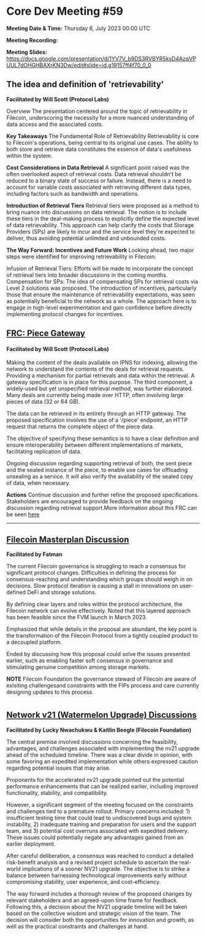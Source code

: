 # Core Dev Meeting #59 

**Meeting Date & Time:** Thursday 6, July 2023 00:00 UTC

**Meeting Recording:** 

**Meeting Slides:** https://docs.google.com/presentation/d/1YV7V_b9DS3RVBYR5ksD4AzqVPUUL7dOHGHBAXrKN3Dw/edit#slide=id.g19157ff4f70_0_0


## The idea and definition of 'retrievability' 

**Facilitated by Will Scott (Protocol Labs)**

Overview
The presentation centered around the topic of retrievability in Filecoin, underscoring the necessity for a more nuanced understanding of data access and the associated costs.

**Key Takeaways**
The Fundamental Role of Retrievability
Retrievability is core to Filecoin's operations, being central to its original use cases. The ability to both store and retrieve data constitutes the essence of data's usefulness within the system.

**Cost Considerations in Data Retrieval**
A significant point raised was the often overlooked aspect of retrieval costs. Data retrieval shouldn't be reduced to a binary state of success or failure. Instead, there is a need to account for variable costs associated with retrieving different data types, including factors such as bandwidth and operations.

**Introduction of Retrieval Tiers**
Retrieval tiers were proposed as a method to bring nuance into discussions on data retrieval. The notion is to include these tiers in the deal-making process to explicitly define the expected level of data retrievability. This approach can help clarify the costs that Storage Providers (SPs) are likely to incur and the service level they're expected to deliver, thus avoiding potential unlimited and unbounded costs.

**The Way Forward: Incentives and Future Work**
Looking ahead, two major steps were identified for improving retrievability in Filecoin:

Infusion of Retrieval Tiers: Efforts will be made to incorporate the concept of retrieval tiers into broader discussions in the coming months.
Compensation for SPs: The idea of compensating SPs for retrieval costs via Level 2 solutions was proposed.
The introduction of incentives, particularly those that ensure the maintenance of retrievability expectations, was seen as potentially beneficial to the network as a whole. The approach here is to engage in high-level experimentation and gain confidence before directly implementing protocol changes for incentives.




## [FRC: Piece Gateway](https://github.com/filecoin-project/FIPs/discussions/711)
#### Facilitated by Will Scott (Protocol Labs)




Making the content of the deals available on IPNS for indexing, allowing the network to understand the contents of the deals for retrieval requests.
Providing a mechanism for partial retrievals and data within the retrieval. A gateway specification is in place for this purpose.
The third component, a widely-used but yet unspecified retrieval method, was further elaborated.
Many deals are currently being made over HTTP, often involving large pieces of data (32 or 64 GB).

The data can be retrieved in its entirety through an HTTP gateway. The proposed specification involves the use of a '/piece' endpoint, an HTTP request that returns the complete object of the piece data.

The objective of specifying these semantics is to have a clear definition and ensure interoperability between different implementations of markets, facilitating replication of data.

Ongoing discussion regarding supporting retrieval of both, the sent piece and the sealed instance of the piece, to enable use cases for offloading unsealing as a service. It will also verify the availability of the sealed copy of data, when necessary.

**Actions**
Continue discussion and further refine the proposed specifications.
Stakeholders are encouraged to provide feedback on the ongoing discussion regarding retrieval support.More information about this FRC can be seen [here](https://github.com/filecoin-project/FIPs/blob/master/FRCs/piece-gateway.md)





---

## **[Filecoin Masterplan Discussion](https://github.com/filecoin-project/FIPs/pull/745)** 
**Facilitated by Fatman** 




The current Filecoin governance is struggling to reach a consensus for significant protocol changes.
Difficulties in defining the process for consensus-reaching and understanding which groups should weigh in on decisions.
Slow protocol iteration is causing a stall in innovations on user-defined DeFi and storage solutions.


By defining clear layers and roles within the protocol architecture, the Filecoin network can evolve effectively.
Noted that this layered approach has been feasible since the FVM launch in March 2023.


Emphasized that while details in the proposal are abundant, the key point is the transformation of the Filecoin Protocol from a tightly coupled product to a decoupled platform.

Ended by discussing how this proposal could solve the issues presented earlier, such as enabling faster soft consensus in governance and stimulating genuine competition among storage markets.

**NOTE**
Filecoin Foundation the governance steward of Filecoin are aware of exisiting challengesand constraints with the FIPs process and care currently designing updates to this process. 

# 
## [Network v21 (Watermelon Upgrade) Discussions](https://github.com/filecoin-project/core-devs/discussions/140)
**Facilitated by Lucky Nwachukwu & Kaitlin Beegle (Filecoin Foundation)**

The central premise involved discussions concerning the feasibility, advantages, and challenges associated with implementing the nv21 upgrade ahead of the scheduled timeline. There was a clear divide in opinion, with some favoring an expedited implementation while others expressed caution regarding potential issues that may arise.

Proponents for the accelerated nv21 upgrade pointed out the potential performance enhancements that can be realized earlier, including improved functionality, stability, and compatibility. 

However, a significant segment of the meeting focused on the constraints and challenges tied to a premature rollout. Primary concerns included: 1) insufficient testing time that could lead to undiscovered bugs and system instability, 2) inadequate training and preparation for users and the support team, and 3) potential cost overruns associated with expedited delivery. These issues could potentially negate any advantages gained from an earlier deployment.

After careful deliberation, a consensus was reached to conduct a detailed risk-benefit analysis and a revised project schedule to ascertain the real-world implications of a sooner NV21 upgrade. The objective is to strike a balance between harnessing technological improvements early without compromising stability, user experience, and cost-efficiency.

The way forward includes a thorough review of the proposed changes by relevant stakeholders and an agreed-upon time frame for feedback. Following this, a decision about the NV21 upgrade timeline will be taken based on the collective wisdom and strategic vision of the team. The decision will consider both the opportunities for innovation and growth, as well as the practical constraints and challenges at hand.
